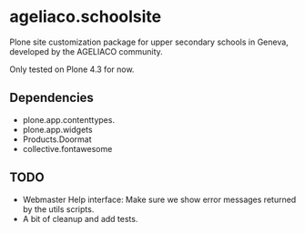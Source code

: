 ageliaco.schoolsite
===================

Plone site customization package for upper secondary schools in Geneva, developed by the AGELIACO community.

Only tested on Plone 4.3 for now.

Dependencies
------------

- plone.app.contenttypes.
- plone.app.widgets
- Products.Doormat
- collective.fontawesome

TODO
----

- Webmaster Help interface: Make sure we show error messages returned by the utils scripts.
- A bit of cleanup and add tests.

